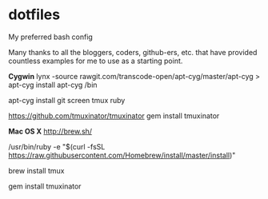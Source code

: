 # dotfiles
My preferred bash config

Many thanks to all the bloggers, coders, github-ers, etc. that have provided countless examples for me to use as a starting point.

**Cygwin**
lynx -source rawgit.com/transcode-open/apt-cyg/master/apt-cyg > apt-cyg
install apt-cyg /bin

apt-cyg install git screen tmux ruby

https://github.com/tmuxinator/tmuxinator
gem install tmuxinator

**Mac OS X**
http://brew.sh/

/usr/bin/ruby -e "$(curl -fsSL https://raw.githubusercontent.com/Homebrew/install/master/install)"

brew install tmux

gem install tmuxinator
